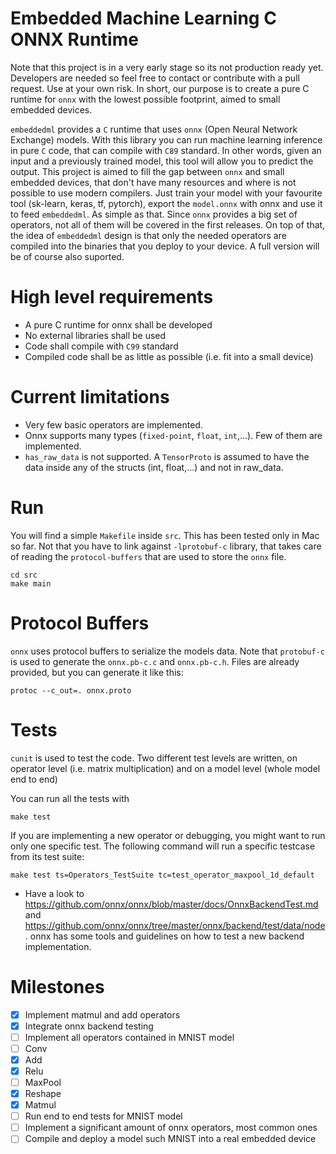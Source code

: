 # Embedded Machine Learning C ONNX Runtime
Note that this project is in a very early stage so its not production ready yet. Developers are needed so feel free to contact or contribute with a pull request. Use at your own risk. In short, our purpose is to create a pure C runtime for `onnx` with the lowest possible footprint, aimed to small embedded devices.

`embeddedml` provides a `C` runtime that uses `onnx` (Open Neural Network Exchange) models. With this library you can run machine learning inference in pure `C` code, that can compile with `C89` standard. In other words, given an input and a previously trained model, this tool will allow you to predict the output. This project is aimed to fill the gap between `onnx` and small embedded devices, that don't have many resources and where is not possible to use modern compilers. Just train your model with your favourite tool (sk-learn, keras, tf, pytorch), export the `model.onnx` with onnx and use it to feed `embeddedml`. As simple as that. Since `onnx` provides a big set of operators, not all of them will be covered in the first releases. On top of that, the idea of `embeddedml` design is that only the needed operators are compiled into the binaries that you deploy to your device. A full version will be of course also suported.

# High level requirements

* A pure C runtime for onnx shall be developed
* No external libraries shall be used
* Code shall compile with `C99` standard
* Compiled code shall be as little as possible (i.e. fit into a small device)

# Current limitations

* Very few basic operators are implemented.
* Onnx supports many types (`fixed-point`, `float`, `int`,...). Few of them are implemented.
* `has_raw_data` is not supported. A `TensorProto` is assumed to have the data inside any of the structs (int, float,...) and not in raw_data.

# Run

You will find a simple `Makefile` inside `src`. This has been tested only in Mac so far. Not that you have to link against `-lprotobuf-c` library, that takes care of reading the `protocol-buffers` that are used to store the `onnx` file.

```
cd src
make main
```

# Protocol Buffers
`onnx` uses protocol buffers to serialize the models data. Note that `protobuf-c` is used to generate the `onnx.pb-c.c` and `onnx.pb-c.h`. Files are already provided, but you can generate it like this:

```
protoc --c_out=. onnx.proto
```

# Tests
`cunit` is used to test the code. Two different test levels are written, on operator level (i.e. matrix multiplication) and on a model level (whole model end to end)

You can run all the tests with
```
make test
```

If you are implementing a new operator or debugging, you might want to run only one specific test. The following command will run a specific testcase from its test suite:
```
make test ts=Operators_TestSuite tc=test_operator_maxpool_1d_default
```

* Have a look to https://github.com/onnx/onnx/blob/master/docs/OnnxBackendTest.md and https://github.com/onnx/onnx/tree/master/onnx/backend/test/data/node. onnx has some tools and guidelines on how to test a new backend implementation.

# Milestones

- [x] Implement matmul and add operators
- [x] Integrate onnx backend testing
- [ ] Implement all operators contained in MNIST model
- [ ] Conv
- [x] Add
- [x] Relu
- [ ] MaxPool
- [x] Reshape
- [x] Matmul
- [ ] Run end to end tests for MNIST model
- [ ] Implement a significant amount of onnx operators, most common ones
- [ ] Compile and deploy a model such MNIST into a real embedded device
